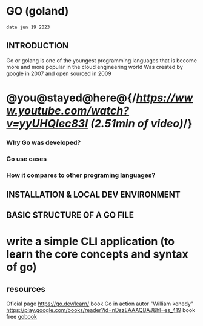 # GO (goland) 
`date jun 19 2023`

## INTRODUCTION
Go or golang is one of the youngest programming languages that is become more and more popular in the cloud engineering world
Was created by google in 2007 and open sourced in 2009
# @you@stayed@here@{/*https://www.youtube.com/watch?v=yyUHQIec83I (2.51min of video)*/}

### Why Go was developed?

### Go use cases

### How it compares to other programing languages?

## INSTALLATION & LOCAL DEV ENVIRONMENT

## BASIC STRUCTURE OF A GO FILE




# write a simple CLI application (to learn the core concepts and syntax of go)




## resources
Oficial page
 https://go.dev/learn/
book 
Go in action autor "William kenedy"
https://play.google.com/books/reader?id=nDszEAAAQBAJ&hl=es_419
book free
<a href="./bookFree/gobook.png">gobook</a>

